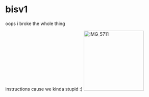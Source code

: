 # bisv1
oops i broke the whole thing

instructions cause we kinda stupid :)
<img width="188" alt="IMG_5711" src="https://github.com/user-attachments/assets/e31b036c-9351-42bb-8244-40a463450484" />
